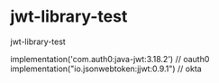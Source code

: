 # jwt-library-test
jwt-library-test

implementation('com.auth0:java-jwt:3.18.2')  // oauth0   
implementation("io.jsonwebtoken:jjwt:0.9.1") // okta
